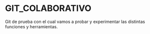 # GIT_COLABORATIVO
Git de prueba con el cual vamos a probar y experimentar las distintas funciones y herramientas.
